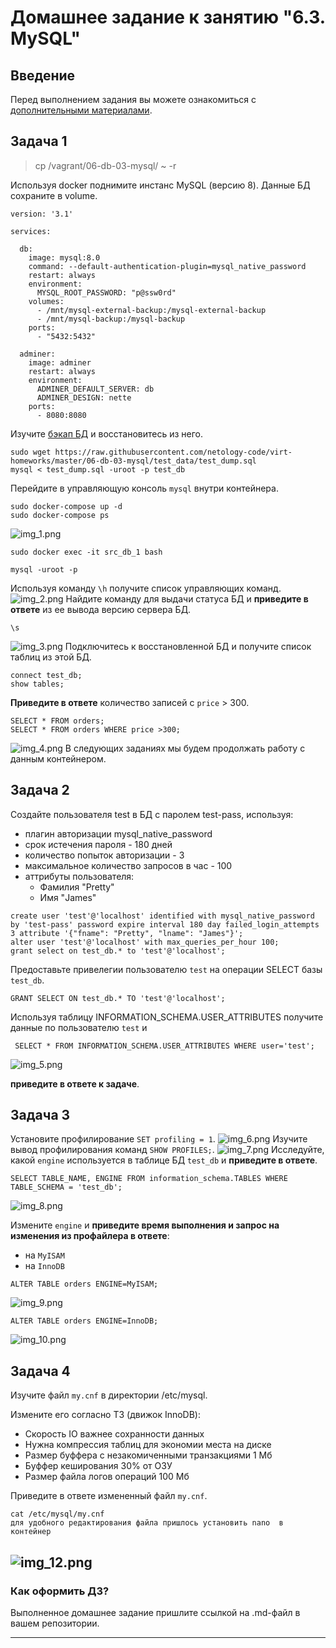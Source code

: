 # Домашнее задание к занятию "6.3. MySQL"

## Введение

Перед выполнением задания вы можете ознакомиться с 
[дополнительными материалами](https://github.com/netology-code/virt-homeworks/tree/master/additional/README.md).

## Задача 1
>cp /vagrant/06-db-03-mysql/ ~ -r

Используя docker поднимите инстанс MySQL (версию 8). Данные БД сохраните в volume.
``` 
version: '3.1'

services:

  db:
    image: mysql:8.0
    command: --default-authentication-plugin=mysql_native_password
    restart: always
    environment:
      MYSQL_ROOT_PASSWORD: "p@ssw0rd"
    volumes:
      - /mnt/mysql-external-backup:/mysql-external-backup
      - /mnt/mysql-backup:/mysql-backup
    ports:
      - "5432:5432"

  adminer:
    image: adminer
    restart: always
    environment:
      ADMINER_DEFAULT_SERVER: db
      ADMINER_DESIGN: nette
    ports:
      - 8080:8080
```

Изучите [бэкап БД](https://github.com/netology-code/virt-homeworks/tree/master/06-db-03-mysql/test_data) и 
восстановитесь из него.
```
sudo wget https://raw.githubusercontent.com/netology-code/virt-homeworks/master/06-db-03-mysql/test_data/test_dump.sql
mysql < test_dump.sql -uroot -p test_db
```
Перейдите в управляющую консоль `mysql` внутри контейнера.
```
sudo docker-compose up -d 
sudo docker-compose ps
```
![img_1.png](img_1.png)
```
sudo docker exec -it src_db_1 bash

mysql -uroot -p

```
Используя команду `\h` получите список управляющих команд.
![img_2.png](img_2.png)
Найдите команду для выдачи статуса БД и **приведите в ответе** из ее вывода версию сервера БД.
```
\s
```
![img_3.png](img_3.png)
Подключитесь к восстановленной БД и получите список таблиц из этой БД.
``` 
connect test_db;
show tables;
```
**Приведите в ответе** количество записей с `price` > 300.
``` 
SELECT * FROM orders;
SELECT * FROM orders WHERE price >300;
```
![img_4.png](img_4.png)
В следующих заданиях мы будем продолжать работу с данным контейнером.

## Задача 2

Создайте пользователя test в БД c паролем test-pass, используя:
- плагин авторизации mysql_native_password
- срок истечения пароля - 180 дней 
- количество попыток авторизации - 3 
- максимальное количество запросов в час - 100
- аттрибуты пользователя:
    - Фамилия "Pretty"
    - Имя "James"
``` 
create user 'test'@'localhost' identified with mysql_native_password by 'test-pass' password expire interval 180 day failed_login_attempts 3 attribute '{"fname": "Pretty", "lname": "James"}';
alter user 'test'@'localhost' with max_queries_per_hour 100;
grant select on test_db.* to 'test'@'localhost';
```

Предоставьте привелегии пользователю `test` на операции SELECT базы `test_db`.
 ``` 
 GRANT SELECT ON test_db.* TO 'test'@'localhost';
 ```   
Используя таблицу INFORMATION_SCHEMA.USER_ATTRIBUTES получите данные по пользователю `test` и 
``` 
 SELECT * FROM INFORMATION_SCHEMA.USER_ATTRIBUTES WHERE user='test';
```
![img_5.png](img_5.png)

**приведите в ответе к задаче**.

## Задача 3

Установите профилирование `SET profiling = 1`.
![img_6.png](img_6.png)
Изучите вывод профилирования команд `SHOW PROFILES;`.
![img_7.png](img_7.png)
Исследуйте, какой `engine` используется в таблице БД `test_db` и **приведите в ответе**.
``` 
SELECT TABLE_NAME, ENGINE FROM information_schema.TABLES WHERE TABLE_SCHEMA = 'test_db';
```
![img_8.png](img_8.png)

Измените `engine` и **приведите время выполнения и запрос на изменения из профайлера в ответе**:
- на `MyISAM`
- на `InnoDB`
```
ALTER TABLE orders ENGINE=MyISAM;
```
![img_9.png](img_9.png)
```
ALTER TABLE orders ENGINE=InnoDB;
```
![img_10.png](img_10.png)

## Задача 4 

Изучите файл `my.cnf` в директории /etc/mysql.

Измените его согласно ТЗ (движок InnoDB):
- Скорость IO важнее сохранности данных
- Нужна компрессия таблиц для экономии места на диске
- Размер буффера с незакомиченными транзакциями 1 Мб
- Буффер кеширования 30% от ОЗУ
- Размер файла логов операций 100 Мб

Приведите в ответе измененный файл `my.cnf`.
``` 
cat /etc/mysql/my.cnf
для удобного редактирования файла пришлось установить nano  в контейнер
```

![img_12.png](img_12.png)
---

### Как оформить ДЗ?

Выполненное домашнее задание пришлите ссылкой на .md-файл в вашем репозитории.

---
